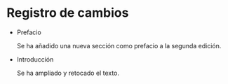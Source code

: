 # Registro de cambios

- Prefacio

  Se ha añadido una nueva sección como prefacio a la segunda edición.

- Introducción

  Se ha ampliado y retocado el texto.